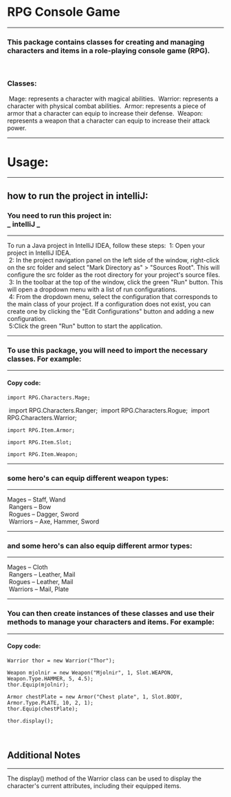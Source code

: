 # RPG Console Game
***
### This package contains classes for creating and managing characters and items in a role-playing console game (RPG).
​
### Classes:<br>
​
Mage: represents a character with magical abilities.
​
Warrior: represents a character with physical combat abilities.
​
Armor: represents a piece of armor that a character can equip to increase their defense.
​
Weapon: represents a weapon that a character can equip to increase their attack power.
***
# Usage:
***
## how to run the project in intelliJ:
### You need to run this project in: <br> _ intelliJ _ ###
***
To run a Java project in IntelliJ IDEA, follow these steps:
​
1: Open your project in IntelliJ IDEA.<br>
​
2: In the project navigation panel on the left side of the window, right-click on the src folder and select "Mark Directory as" > "Sources Root". This will configure the src folder as the root directory for your project's source files.<br>
​
3: In the toolbar at the top of the window, click the green "Run" button. This will open a dropdown menu with a list of run configurations.<br>
​
4: From the dropdown menu, select the configuration that corresponds to the main class of your project. If a configuration does not exist, you can create one by clicking the "Edit Configurations" button and adding a new configuration.<br>
​
5:Click the green "Run" button to start the application.
***
### To use this package, you will need to import the necessary classes. For example:
***
#### Copy code:
    import RPG.Characters.Mage;
​
    import RPG.Characters.Ranger;
​
    import RPG.Characters.Rogue;
​
    import RPG.Characters.Warrior;
    
    import RPG.Item.Armor;
    
    import RPG.Item.Slot;
    
    import RPG.Item.Weapon;
***
### some hero's can equip different weapon types:
***
Mages – Staff, Wand<br>
​
 Rangers – Bow<br>
​
 Rogues – Dagger, Sword<br>
​
Warriors – Axe, Hammer, Sword
***
### and some hero's can also equip different armor types:
***
Mages – Cloth<br>
​
Rangers – Leather, Mail<br>
​
Rogues – Leather, Mail<br>
​
Warriors – Mail, Plate<br>
***
### You can then create instances of these classes and use their methods to manage your characters and items. For example:
***
#### Copy code:
    Warrior thor = new Warrior("Thor");
    
    Weapon mjolnir = new Weapon("Mjolnir", 1, Slot.WEAPON, Weapon.Type.HAMMER, 5, 4.5);
    thor.Equip(mjolnir);
    
    Armor chestPlate = new Armor("Chest plate", 1, Slot.BODY, Armor.Type.PLATE, 10, 2, 1);
    thor.Equip(chestPlate);
    
    thor.display();
​
​
## Additional Notes 
***
The display() method of the Warrior class can be used to display the character's current attributes, including their equipped items.
